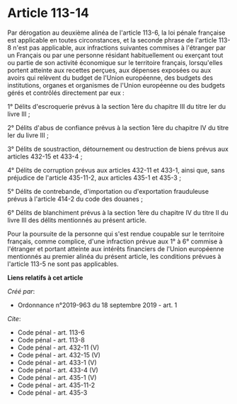 # Article 113-14

Par dérogation au deuxième alinéa de l'article 113-6, la loi pénale française est applicable en toutes circonstances, et la
seconde phrase de l'article 113-8 n'est pas applicable, aux infractions suivantes commises à l'étranger par un Français ou
par une personne résidant habituellement ou exerçant tout ou partie de son activité économique sur le territoire français,
lorsqu'elles portent atteinte aux recettes perçues, aux dépenses exposées ou aux avoirs qui relèvent du budget de l'Union
européenne, des budgets des institutions, organes et organismes de l'Union européenne ou des budgets gérés et contrôlés
directement par eux : 

1° Délits d'escroquerie prévus à la section 1ère du chapitre III du titre Ier du livre III ; 

2° Délits d'abus de confiance prévus à la section 1ère du chapitre IV du titre Ier du livre III ; 

3° Délits de soustraction, détournement ou destruction de biens prévus aux articles 432-15 et 433-4 ; 

4° Délits de corruption prévus aux articles 432-11 et 433-1, ainsi que, sans préjudice de l'article 435-11-2, aux articles
435-1 et 435-3 ; 

5° Délits de contrebande, d'importation ou d'exportation frauduleuse prévus à l'article 414-2 du code des douanes ; 

6° Délits de blanchiment prévus à la section 1ère du chapitre IV du titre II du livre III des délits mentionnés au présent
article. 

Pour la poursuite de la personne qui s'est rendue coupable sur le territoire français, comme complice, d'une infraction
prévue aux 1° à 6° commise à l'étranger et portant atteinte aux intérêts financiers de l'Union européenne mentionnés au
premier alinéa du présent article, les conditions prévues à l'article 113-5 ne sont pas applicables.

**Liens relatifs à cet article**

_Créé par_:

  - Ordonnance n°2019-963 du 18 septembre 2019 - art. 1

_Cite_:

  - Code pénal - art. 113-6
  - Code pénal - art. 113-8
  - Code pénal - art. 432-11 (V)
  - Code pénal - art. 432-15 (V)
  - Code pénal - art. 433-1 (V)
  - Code pénal - art. 433-4 (V)
  - Code pénal - art. 435-1 (V)
  - Code pénal - art. 435-11-2
  - Code pénal - art. 435-3
